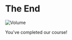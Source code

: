 # The End

![Volume](/k8s-workshop/scenarios/session-02-Angus/assets/old-ad-peas.png)

You've completed our course!